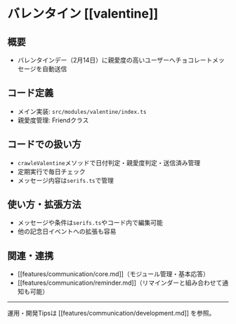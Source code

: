 # バレンタイン [[valentine]]

## 概要
- バレンタインデー（2月14日）に親愛度の高いユーザーへチョコレートメッセージを自動送信

## コード定義
- メイン実装: `src/modules/valentine/index.ts`
- 親愛度管理: Friendクラス

## コードでの扱い方
- `crawleValentine`メソッドで日付判定・親愛度判定・送信済み管理
- 定期実行で毎日チェック
- メッセージ内容は`serifs.ts`で管理

## 使い方・拡張方法
- メッセージや条件は`serifs.ts`やコード内で編集可能
- 他の記念日イベントへの拡張も容易

## 関連・連携
- [[features/communication/core.md]]（モジュール管理・基本応答）
- [[features/communication/reminder.md]]（リマインダーと組み合わせて通知も可能）

---

運用・開発Tipsは [[features/communication/development.md]] を参照。 